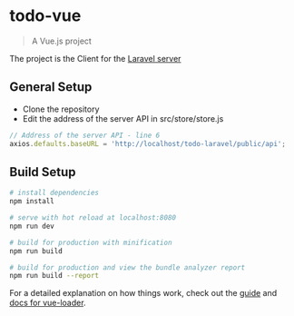 # todo-vue

> A Vue.js project

The project is the Client for the [Laravel server](https://github.com/MikiWojak/todo-laravel)

## General Setup

- Clone the repository
- Edit the address of the server API in src/store/store.js

``` javascript
// Address of the server API - line 6
axios.defaults.baseURL = 'http://localhost/todo-laravel/public/api';
```

## Build Setup

``` bash
# install dependencies
npm install

# serve with hot reload at localhost:8080
npm run dev

# build for production with minification
npm run build

# build for production and view the bundle analyzer report
npm run build --report
```

For a detailed explanation on how things work, check out the [guide](http://vuejs-templates.github.io/webpack/) and [docs for vue-loader](http://vuejs.github.io/vue-loader).
